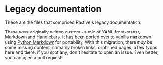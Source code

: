 # Legacy documentation

These are the files that comprised Ractive's legacy documentation.

These were originally written custom - a mix of YAML front-matter, Markdown and Handlebars. It has been ported over to vanilla markdown using [Python Markdown](https://pythonhosted.org/Markdown/index.html) for portability. With this migration, there _may_ be some missing content, primarily broken links, orphaned pages, a few typos here and there. If you spot any, don't hesitate to open an issue. Even better, you can open a pull request!
